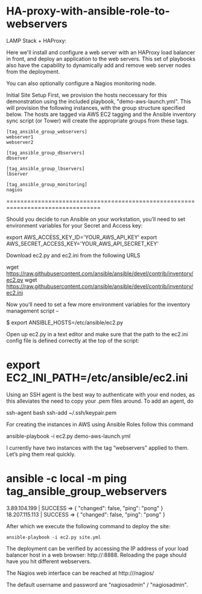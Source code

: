 # HA-proxy-with-ansible-role-to-webservers

LAMP Stack + HAProxy: 

 Here we'll install and configure a web server with an HAProxy load balancer in front, and deploy an application to the web servers. 
 This set of playbooks also have the capability to dynamically add and remove web server nodes from the deployment. 

You can also optionally configure a Nagios monitoring node.

Initial Site Setup
First, we provision the hosts neccessary for this demonstration using the included playbook, "demo-aws-launch.yml". This will provision the following instances, 
with the group structure specified below. The hosts are tagged via AWS EC2 tagging and the Ansible inventory sync script (or Tower) will create the appropriate groups from these tags.

	[tag_ansible_group_webservers]
	webserver1
	webserver2
	
	[tag_ansible_group_dbservers]
	dbserver
	
	[tag_ansible_group_lbservers]
	lbserver
	
	[tag_ansible_group_monitoring]
	nagios
=================================================================================

Should you decide to run Ansible on your workstation, you’ll need to set environment variables for your Secret and Access key:

export AWS_ACCESS_KEY_ID='YOUR_AWS_API_KEY' 
export AWS_SECRET_ACCESS_KEY='YOUR_AWS_API_SECRET_KEY'

Download ec2.py and ec2.ini from the following URLS

wget https://raw.githubusercontent.com/ansible/ansible/devel/contrib/inventory/ec2.py 
wget https://raw.githubusercontent.com/ansible/ansible/devel/contrib/inventory/ec2.ini

Now you’ll need to set a few more environment variables for the inventory management script –

$ export ANSIBLE_HOSTS=/etc/ansible/ec2.py

Open up ec2.py in a text editor and make sure that the path to the ec2.ini config file is defined correctly at the top of the script:

# export EC2_INI_PATH=/etc/ansible/ec2.ini

Using an SSH agent is the best way to authenticate with your end nodes, as this alleviates the need to copy your .pem files around. To add an agent, do

ssh-agent bash 
ssh-add ~/.ssh/keypair.pem

For creating the instances in AWS using Ansible Roles follow this command

ansible-playbook -i ec2.py demo-aws-launch.yml


I currently have two instances with the tag “webservers” applied to them. Let’s ping them real quickly.

# ansible -c local -m ping tag_ansible_group_webservers

3.89.104.199 | SUCCESS => {
    "changed": false,
    "ping": "pong"
}
18.207.115.113 | SUCCESS => {
    "changed": false,
    "ping": "pong"
}

After which we execute the following command to deploy the site:

	ansible-playbook -i ec2.py site.yml
	
The deployment can be verified by accessing the IP address of your load balancer host in a web browser: http://:8888. Reloading the page should have you hit different webservers.

The Nagios web interface can be reached at http:///nagios/

The default username and password are "nagiosadmin" / "nagiosadmin".